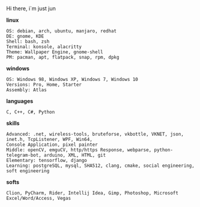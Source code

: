 #####
Hi there, i`m just jun

<b align="center">linux</b>

    OS: debian, arch, ubuntu, manjaro, redhat
    DE: gnome, KDE
    Shell: bash, zsh
    Terminal: konsole, alacritty
    Theme: Wallpaper Engine, gnome-shell
    PM: pacman, apt, flatpack, snap, rpm, dpkg 
<b align="center">windows</b>

    OS: Windows 98, Windows XP, Windows 7, Windows 10
    Versions: Pro, Home, Starter
    Assembly: Atlas 
<b align="center">languages</b>

    C, C++, C#, Python
<b align="center">skills</b>

    Advanced: .net, wireless-tools, bruteforse, vkbottle, VKNET, json, inet.h, TcpListener, WPF, Win64, 
    Console Application, pixel painter
    Middle: openCV, emguCV, http/https Response, webparse, python-telegram-bot, arduino, XML, HTML, git
    Elementary: tensorflow, django 
    Learning: postgreSQL, mysql, SHA512, clang, cmake, social engineering, soft engineering
<b align="center">softs</b>

    Clion, PyCharm, Rider, Intellij Idea, Gimp, Photoshop, Microsoft Excel/Word/Access, Vegas
    
    
    
